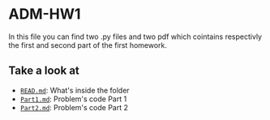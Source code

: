 # ADM-HW1
In this file you can find two .py files and two pdf which cointains respectivly the first and second part of the first homework.

## Take a look at
- [`READ.md`](https://github.com/marinazanoni/ADM-HW1/edit/main/README.md): What's inside the folder
- [`Part1.md`](https://github.com/marinazanoni/ADM-HW1/blob/main/submissionHM1-15-10-Zanoni.py): Problem's code Part 1
- [`Part2.md`](https://github.com/marinazanoni/ADM-HW1/blob/main/Part2-HMW1-Zanoni.py): Problem's code Part 2
